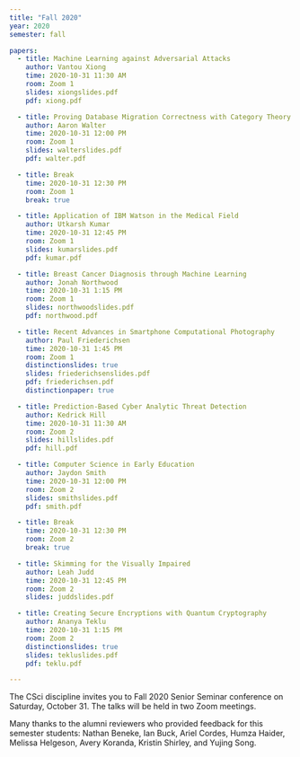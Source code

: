 ```yaml
---
title: "Fall 2020"
year: 2020
semester: fall

papers:
  - title: Machine Learning against Adversarial Attacks
    author: Vantou Xiong
    time: 2020-10-31 11:30 AM
    room: Zoom 1
    slides: xiongslides.pdf
    pdf: xiong.pdf

  - title: Proving Database Migration Correctness with Category Theory
    author: Aaron Walter
    time: 2020-10-31 12:00 PM
    room: Zoom 1
    slides: walterslides.pdf
    pdf: walter.pdf

  - title: Break
    time: 2020-10-31 12:30 PM
    room: Zoom 1
    break: true

  - title: Application of IBM Watson in the Medical Field
    author: Utkarsh Kumar
    time: 2020-10-31 12:45 PM
    room: Zoom 1
    slides: kumarslides.pdf
    pdf: kumar.pdf

  - title: Breast Cancer Diagnosis through Machine Learning 
    author: Jonah Northwood
    time: 2020-10-31 1:15 PM
    room: Zoom 1
    slides: northwoodslides.pdf
    pdf: northwood.pdf

  - title: Recent Advances in Smartphone Computational Photography 
    author: Paul Friederichsen
    time: 2020-10-31 1:45 PM
    room: Zoom 1
    distinctionslides: true
    slides: friederichsenslides.pdf
    pdf: friederichsen.pdf
    distinctionpaper: true

  - title: Prediction-Based Cyber Analytic Threat Detection
    author: Kedrick Hill
    time: 2020-10-31 11:30 AM
    room: Zoom 2
    slides: hillslides.pdf
    pdf: hill.pdf

  - title: Computer Science in Early Education
    author: Jaydon Smith
    time: 2020-10-31 12:00 PM
    room: Zoom 2
    slides: smithslides.pdf
    pdf: smith.pdf

  - title: Break
    time: 2020-10-31 12:30 PM
    room: Zoom 2
    break: true

  - title: Skimming for the Visually Impaired
    author: Leah Judd
    time: 2020-10-31 12:45 PM
    room: Zoom 2
    slides: juddslides.pdf

  - title: Creating Secure Encryptions with Quantum Cryptography 
    author: Ananya Teklu
    time: 2020-10-31 1:15 PM
    room: Zoom 2
    distinctionslides: true
    slides: tekluslides.pdf
    pdf: teklu.pdf

---
```


The CSci discipline invites you to Fall 2020 Senior Seminar conference on
Saturday, October 31.
The talks will be held in two Zoom meetings.

Many thanks to the alumni reviewers who provided feedback for this semester students: Nathan Beneke, Ian Buck, Ariel Cordes, Humza Haider, Melissa Helgeson, Avery Koranda, Kristin Shirley, and Yujing Song.


